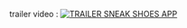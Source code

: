 trailer video :
[![TRAILER SNEAK SHOES APP](https://i9.ytimg.com/vi/ncBduBK3Knc/sddefault.jpg?sqp=CPDR9ZwG-oaymwEmCIAFEOAD8quKqQMa8AEB-AHcBIACgAqKAgwIABABGH8gICgqMA8=&rs=AOn4CLBaYQ9MqGq0gKDcBqdkjRR73fUU8g)](https://www.youtube.com/watch?v=ncBduBK3Knc&t)
